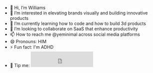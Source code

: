 - 👋 Hi, I’m Williams
- 👀 I’m interested in elevating brands visually and building innovative products
- 🌱 I’m currently learning how to code and how to build 3d products
- 💞️ I’m looking to collaborate on SaaS that enhance productivity
- 📫 How to reach me @yeminimal across social media platforms
- 😄 Pronouns: HIM
- ⚡ Fun fact: I'm ADHD
- 💸 Tip me: <iframe src="http://localhost:5134/embed/tip-badge?user=yeminimal" width="200" height="50" frameborder="0"></iframe>
<!---
yeminimal/yeminimal is a ✨ special ✨ repository because its `README.md` (this file) appears on your GitHub profile.
You can click the Preview link to take a look at your changes.
--->
